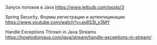 Запуск потоков в Java
https://www.jetbulb.com/posts/3

Spring Security, Формы регистрации и аутентицикации
https://www.youtube.com/watch?v=as8S3t_v3MY

Handle Exceptions Thrown in Java Streams
https://howtodoinjava.com/java/stream/handle-exceptions-in-stream/

